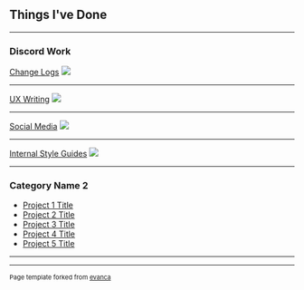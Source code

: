## Things I've Done

---

### Discord Work

[Change Logs](/sample_page)
<img src="images/dummy_thumbnail.jpg?raw=true"/>

---
[UX Writing](/pdf/sample_presentation.pdf)
<img src="images/dummy_thumbnail.jpg?raw=true"/>

---
[Social Media](http://example.com/)
<img src="images/dummy_thumbnail.jpg?raw=true"/>

---
[Internal Style Guides](http://example.com/)
<img src="images/dummy_thumbnail.jpg?raw=true"/>

---

### Category Name 2

- [Project 1 Title](http://example.com/)
- [Project 2 Title](http://example.com/)
- [Project 3 Title](http://example.com/)
- [Project 4 Title](http://example.com/)
- [Project 5 Title](http://example.com/)

---




---
<p style="font-size:11px">Page template forked from <a href="https://github.com/evanca/quick-portfolio">evanca</a></p>
<!-- Remove above link if you don't want to attibute -->
